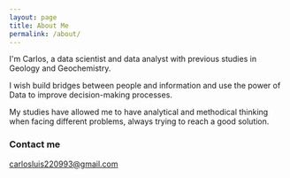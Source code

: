 ```yaml
---
layout: page
title: About Me
permalink: /about/
---
```


I'm Carlos, a data scientist and data analyst with previous studies in Geology and Geochemistry.

I wish build bridges between people and information and use the power of Data to improve decision-making processes.

My studies have allowed me to have analytical and methodical thinking when facing different problems, always trying to reach a good solution.

### Contact me

[carlosluis220993@gmail.com](mailto:carlosluis220993@gmail.com)